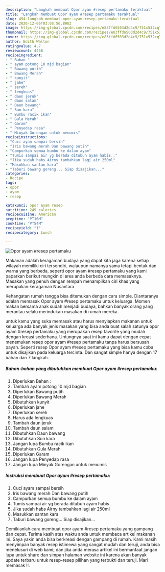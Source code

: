 ```yaml
---
description: "Langkah membuat Opor ayam #resep pertamaku teraktual"
title: "Langkah membuat Opor ayam #resep pertamaku teraktual"
slug: 494-langkah-membuat-opor-ayam-resep-pertamaku-teraktual
date: 2020-12-05T03:08:56.898Z
image: https://img-global.cpcdn.com/recipes/e83ffd6503d2d4c9/751x532cq70/opor-ayam-resep-pertamaku-foto-resep-utama.jpg
thumbnail: https://img-global.cpcdn.com/recipes/e83ffd6503d2d4c9/751x532cq70/opor-ayam-resep-pertamaku-foto-resep-utama.jpg
cover: https://img-global.cpcdn.com/recipes/e83ffd6503d2d4c9/751x532cq70/opor-ayam-resep-pertamaku-foto-resep-utama.jpg
author: Edith Walton
ratingvalue: 4.7
reviewcount: 4458
recipeingredient:
- " Bahan "
- " ayam potong 10 mjd bagian"
- " Bawang putih"
- " Bawang Merah"
- " kunyit"
- " jahe"
- " sereh"
- " lengkuas"
- " daun jeruk"
- " daun salam"
- " Daun bawang"
- " Sun kara"
- " Bumbu racik ikan"
- " Gula Merah"
- " Garam"
- " Penyedap rasa"
- " Minyak Gorengan untuk menumis"
recipeinstructions:
- "Cuci ayam sampai bersih"
- "Iris bawang merah Dan bawang putih"
- "Campurkan semua bumbu ke dalam ayam"
- "Tumis sampai air yg berada ditubuh ayam habis.."
- "Jika sudah habs Airny tambahkan lagi air 250ml"
- "Masukkan santan kara"
- "Taburi bawang goreng... Siap disajikan..."
categories:
- Recipe
tags:
- opor
- ayam
- resep

katakunci: opor ayam resep 
nutrition: 249 calories
recipecuisine: American
preptime: "PT16M"
cooktime: "PT54M"
recipeyield: "1"
recipecategory: Lunch

---
```



![Opor ayam #resep pertamaku](https://img-global.cpcdn.com/recipes/e83ffd6503d2d4c9/751x532cq70/opor-ayam-resep-pertamaku-foto-resep-utama.jpg)

Makanan adalah keragaman budaya yang dapat kita jaga karena setiap wilayah memiliki ciri tersendiri, walaupun namanya sama tetapi bentuk dan warna yang berbeda, seperti opor ayam #resep pertamaku yang kami paparkan berikut mungkin di area anda berbeda cara memasaknya. Masakan yang penuh dengan rempah menampilkan ciri khas yang merupakan keragaman Nusantara



Kehangatan rumah tangga bisa ditemukan dengan cara simple. Diantaranya adalah memasak Opor ayam #resep pertamaku untuk keluarga. Momen makan bersama anak sudah menjadi budaya, bahkan banyak orang yang merantau selalu merindukan masakan di rumah mereka.

untuk kamu yang suka memasak atau harus menyiapkan makanan untuk keluarga ada banyak jenis masakan yang bisa anda buat salah satunya opor ayam #resep pertamaku yang merupakan resep favorite yang mudah dengan kreasi sederhana. Untungnya saat ini kamu dapat dengan cepat menemukan resep opor ayam #resep pertamaku tanpa harus bersusah payah.
Seperti resep Opor ayam #resep pertamaku yang bisa kamu coba untuk disajikan pada keluarga tercinta. Dan sangat simple hanya dengan 17 bahan dan 7 langkah.


<!--inarticleads1-->

##### Bahan-bahan yang dibutuhkan membuat Opor ayam #resep pertamaku:

1. Diperlukan  Bahan :
1. Tambah  ayam potong 10 mjd bagian
1. Diperlukan  Bawang putih
1. Diperlukan  Bawang Merah
1. Dibutuhkan  kunyit
1. Diperlukan  jahe
1. Diperlukan  sereh
1. Harus ada  lengkuas
1. Tambah  daun jeruk
1. Tambah  daun salam
1. Dibutuhkan  Daun bawang
1. Dibutuhkan  Sun kara
1. Jangan lupa  Bumbu racik ikan
1. Dibutuhkan  Gula Merah
1. Diperlukan  Garam
1. Jangan lupa  Penyedap rasa
1. Jangan lupa  Minyak Gorengan untuk menumis




<!--inarticleads2-->

##### Instruksi membuat  Opor ayam #resep pertamaku:

1. Cuci ayam sampai bersih
1. Iris bawang merah Dan bawang putih
1. Campurkan semua bumbu ke dalam ayam
1. Tumis sampai air yg berada ditubuh ayam habis..
1. Jika sudah habs Airny tambahkan lagi air 250ml
1. Masukkan santan kara
1. Taburi bawang goreng... Siap disajikan...




Demikianlah cara membuat opor ayam #resep pertamaku yang gampang dan cepat. Terima kasih atas waktu anda untuk membaca artikel makanan ini. Saya yakin anda bisa berkreasi dengan gampang di rumah. Kami masih menyimpan banyak resep istimewa yang sangat mudah dan teruji, anda bisa menelusuri di web kami, dan jika anda merasa artikel ini bermanfaat jangan lupa untuk share dan simpan halaman website ini karena akan banyak update terbaru untuk resep-resep pilihan yang terbukti dan teruji. Mari memasak !!. 
